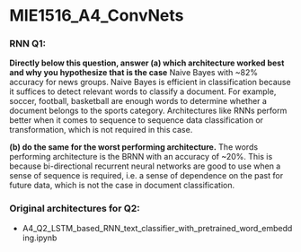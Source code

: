 # MIE1516_A4_ConvNets


### RNN Q1: 
**Directly below this question, answer (a) which architecture worked best and why you hypothesize that is the case**
Naive Bayes with ~82% accuracy for news groups. 
Naive Bayes is efficient in classification because it suffices to detect relevant words to classify a document. For example, soccer, football, basketball are enough words to determine whether a document belongs to the sports category. 
Architectures like RNNs perform better when it comes to sequence to sequence data classification or transformation, which is not required in this case. 


**(b) do the same for the worst performing architecture.**
The words performing architecture is the BRNN with an accuracy of ~20%. This is because bi-directional recurrent neural networks are good to use when a sense of sequence is required, i.e. a sense of dependence on the past for future data, which is not the case in document classification. 


### Original architectures for Q2: 
* A4_Q2_LSTM_based_RNN_text_classifier_with_pretrained_word_embedding.ipynb 
